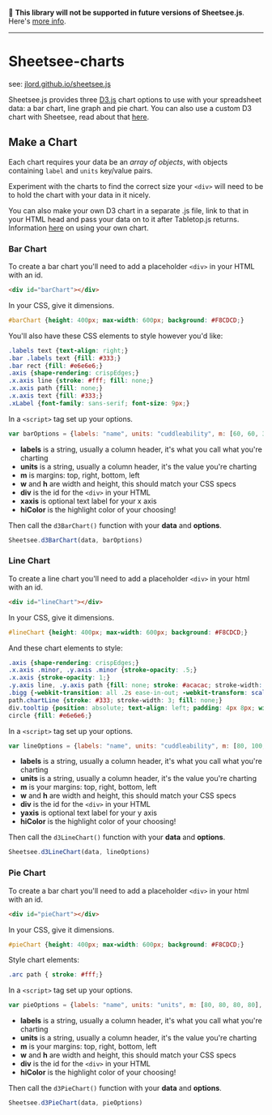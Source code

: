 :rotating_light: **This library will not be supported in future versions of Sheetsee.js**. Here's [more info](https://github.com/jlord/sheetsee-charts/issues/2).

---

# Sheetsee-charts

see: [jlord.github.io/sheetsee.js](jlord.github.io/sheetsee.js)

Sheetsee.js provides three [D3.js](http://d3js.org/) chart options to use with your spreadsheet data: a bar chart, line graph and pie chart. You can also use a custom D3 chart with Sheetsee, read about that [here](custom-charts.md).

## Make a Chart

Each chart requires your data be an _array of objects_, with objects containing `label` and `units` key/value pairs.

Experiment with the charts to find the correct size your `<div>` will need to be to hold the chart with your data in it nicely.

You can also make your own D3 chart in a separate .js file, link to that in your HTML head and pass your data on to it after Tabletop.js returns. Information [here](custom-charts.md) on using your own chart.

### Bar Chart

To create a bar chart you'll need to add a placeholder `<div>` in your HTML with an id.

```HTML
<div id="barChart"></div>
```

In your CSS, give it dimensions.

```CSS
#barChart {height: 400px; max-width: 600px; background: #F8CDCD;}
```

You'll also have these CSS elements to style however you'd like:

```CSS
.labels text {text-align: right;}
.bar .labels text {fill: #333;}
.bar rect {fill: #e6e6e6;}
.axis {shape-rendering: crispEdges;}
.x.axis line {stroke: #fff; fill: none;}
.x.axis path {fill: none;}
.x.axis text {fill: #333;}
.xLabel {font-family: sans-serif; font-size: 9px;}
```

In a `<script>` tag set up your options.

```JAVASCRIPT
var barOptions = {labels: "name", units: "cuddleability", m: [60, 60, 30, 150], w: 600, h: 400, div: "#barChart", xaxis: "no. of pennies", hiColor: "#FF317D"}
```

- **labels** is a string, usually a column header, it's what you call what you're charting
- **units** is a string, usually a column header, it's the value you're charting
- **m** is margins: top, right, bottom, left
- **w** and **h** are width and height, this should match your CSS specs
- **div** is the id for the `<div>` in your HTML
- **xaxis** is optional text label for your x axis
- **hiColor** is the highlight color of your choosing!

Then call the `d3BarChart()` function with your **data** and **options**.

```javascript
Sheetsee.d3BarChart(data, barOptions)
```

### Line Chart

To create a line chart you'll need to add a placeholder `<div>` in your html with an id.

```HTML
<div id="lineChart"></div>
```

In your CSS, give it dimensions.

```CSS
#lineChart {height: 400px; max-width: 600px; background: #F8CDCD;}
```

And these chart elements to style:

```CSS
.axis {shape-rendering: crispEdges;}
.x.axis .minor, .y.axis .minor {stroke-opacity: .5;}
.x.axis {stroke-opacity: 1;}
.y.axis line, .y.axis path {fill: none; stroke: #acacac; stroke-width: 1;}
.bigg {-webkit-transition: all .2s ease-in-out; -webkit-transform: scale(2);}
path.chartLine {stroke: #333; stroke-width: 3; fill: none;}
div.tooltip {position: absolute; text-align: left; padding: 4px 8px; width: auto; font-size: 10px; height: auto; background: #fff; border: 0px; pointer-events: none;}
circle {fill: #e6e6e6;}
```

In a `<script>` tag set up your options.

```javascript
var lineOptions = {labels: "name", units: "cuddleability", m: [80, 100, 120, 100], w: 600, h: 400, div: "#lineChart", yaxis: "no. of pennies", hiColor: "#14ECC8"}
```

- **labels** is a string, usually a column header, it's what you call what you're charting
- **units** is a string, usually a column header, it's the value you're charting
- **m** is your margins: top, right, bottom, left
- **w** and **h** are width and height, this should match your CSS specs
- **div** is the id for the `<div>` in your HTML
- **yaxis** is optional text label for your y axis
- **hiColor** is the highlight color of your choosing!

Then call the `d3LineChart()` function with your **data** and **options**.

```JAVASCRIPT
Sheetsee.d3LineChart(data, lineOptions)
```

### Pie Chart

To create a bar chart you'll need to add a placeholder `<div>` in your html with an id.

```HTML
<div id="pieChart"></div>
```
In your CSS, give it dimensions.

```CSS
#pieChart {height: 400px; max-width: 600px; background: #F8CDCD;}
```

Style chart elements:

```CSS
.arc path { stroke: #fff;}
```

In a `<script>` tag set up your options.

```JAVASCRIPT
var pieOptions = {labels: "name", units: "units", m: [80, 80, 80, 80], w: 600, h: 400, div: "#pieChart", hiColor: "#14ECC8"}
```

- **labels** is a string, usually a column header, it's what you call what you're charting
- **units** is a string, usually a column header, it's the value you're charting
- **m** is your margins: top, right, bottom, left
- **w** and **h** are width and height, this should match your CSS specs
- **div** is the id for the `<div>` in your HTML
- **hiColor** is the highlight color of your choosing!

Then call the `d3PieChart()` function with your **data** and **options**.

```JAVASCRIPT
Sheetsee.d3PieChart(data, pieOptions)
```
